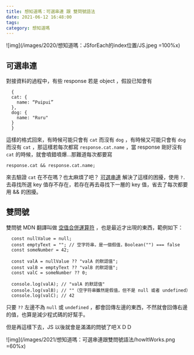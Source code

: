 ```yaml
---
title: 想知道嗎：可選串連 跟 雙問號語法
date: 2021-06-12 16:48:00
tags:
category: 想知道嗎
---
```


![img](/images/2020/想知道嗎：JSforEach的index位置/JS.jpeg =100%x)

## 可選串連

對接資料的過程中，有些 response 若是 object ，假設已知會有

```
  {
  cat: {
    name: “Puipui”
  },
  dog: {
    name: "Ruru"
  }
  }
```

這樣的格式回來，有時候可能只會有 `cat` 而沒有 `dog` ，有時候又可能只會有 `dog` 而沒有 `cat` ，那這樣若每次都寫 `response.cat.name` ，當 response 剛好沒有 `cat` 的時候，就會噴錯噴爆…那難道每次都要寫

`response.cat && response.cat.name;`

來去驗證 `cat` 在不在嗎？也太麻煩了吧？
[可選串連](https://developer.mozilla.org/zh-TW/docs/Web/JavaScript/Reference/Operators/Optional_chaining) 解決了這樣的困擾，使用 `?.` 去尋找所選 key 值存不存在，若存在再去尋找下一層的 key 值，省去了每次都要用 && 的困擾。

## 雙問號

雙問號 MDN 翻譯叫做 [空值合併運算符](https://developer.mozilla.org/zh-CN/docs/Web/JavaScript/Reference/Operators/Nullish_coalescing_operator) ，也是最近才出現的東西，範例如下：

```
  const nullValue = null;
  const emptyText = ""; // 空字符串，是一個假值，Boolean("") === false
  const someNumber = 42;

  const valA = nullValue ?? "valA 的默認值";
  const valB = emptyText ?? "valB 的默認值";
  const valC = someNumber ?? 0;

  console.log(valA); // "valA 的默認值"
  console.log(valB); // ""（空字符串雖然是假值，但不是 null 或者 undefined）
  console.log(valC); // 42
```

只要 `??` 左邊不為 `null` 或 `undefined` ，都會回傳左邊的東西，不然就會回傳右邊的值，也算是減少程式碼的好幫手。

但是再這樣下去，JS 以後就會是滿滿的問號了吧ＸＤＤ

![img](/images/2021/想知道嗎：可選串連跟雙問號語法/howItWorks.png =60%x)